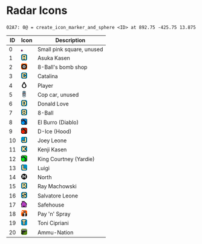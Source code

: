 # Radar Icons

```
02A7: 0@ = create_icon_marker_and_sphere <ID> at 892.75 -425.75 13.875
```

| ID | Icon                                              | Description               |
| -- | ------------------------------------------------- | ------------------------- |
| 0  | ![](../../.gitbook/assets/radar_dot.png)          | Small pink square, unused |
| 1  | ![](../../.gitbook/assets/radar_asuka.png)        | Asuka Kasen               |
| 2  | ![](../../.gitbook/assets/radar_bomb.png)         | 8-Ball's bomb shop        |
| 3  | ![](../../.gitbook/assets/radar_catalina.png)     | Catalina                  |
| 4  | ![](<../../.gitbook/assets/radar_centre (1).png>) | Player                    |
| 5  | ![](../../.gitbook/assets/radar_copcar.png)       | Cop car, unused           |
| 6  | ![](../../.gitbook/assets/radar_don.png)          | Donald Love               |
| 7  | ![](../../.gitbook/assets/radar_eight.png)        | 8-Ball                    |
| 8  | ![](../../.gitbook/assets/radar_el.png)           | El Burro (Diablo)         |
| 9  | ![](../../.gitbook/assets/radar_ice.png)          | D-Ice (Hood)              |
| 10 | ![](../../.gitbook/assets/radar_joey.png)         | Joey Leone                |
| 11 | ![](../../.gitbook/assets/radar_kenji.png)        | Kenji Kasen               |
| 12 | ![](../../.gitbook/assets/radar_liz.png)          | King Courtney (Yardie)    |
| 13 | ![](../../.gitbook/assets/radar_luigi.png)        | Luigi                     |
| 14 | ![](<../../.gitbook/assets/radar_north (1).png>)  | North                     |
| 15 | ![](../../.gitbook/assets/radar_ray.png)          | Ray Machowski             |
| 16 | ![](../../.gitbook/assets/radar_sal.png)          | Salvatore Leone           |
| 17 | ![](<../../.gitbook/assets/radar_save (1).png>)   | Safehouse                 |
| 18 | ![](../../.gitbook/assets/radar_spray.png)        | Pay 'n' Spray             |
| 19 | ![](../../.gitbook/assets/radar_tony.png)         | Toni Cipriani             |
| 20 | ![](../../.gitbook/assets/radar_weapon.png)       | Ammu-Nation               |
